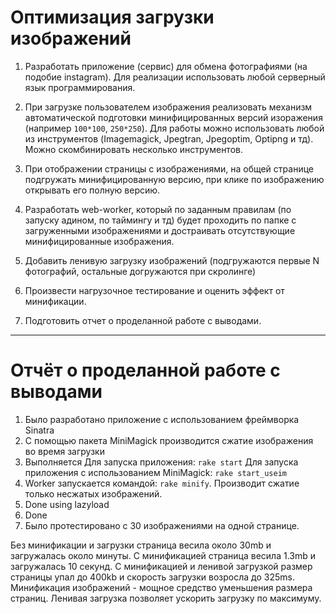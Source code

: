 # Оптимизация загрузки изображений #

1. Разработать приложение (сервис) для обмена фотографиями (на подобие instagram). Для реализации использовать любой серверный язык программирования.

2. При загрузке пользователем изображения реализовать механизм автоматической подготовки минифицированных версий изоражения (например `100*100`, `250*250`). Для работы можно использовать любой из инструментов (Imagemagick, Jpegtran, Jpegoptim, Optipng и тд). Можно скомбинировать несколько инструментов.

3. При отображении страницы с изображениями, на общей странице подгружать минифицированную версию, при клике по изображению открывать его полную версию.

4. Разработать web-worker, который по заданным правилам (по запуску адином, по таймингу и тд) будет проходить по папке с загруженными изображениями и достраивать отсутствующие минифицированные изображения.

5. Добавить ленивую загрузку изображений (подгружаются первые N фотографий, остальные догружаются при скролинге)

6. Произвести нагрузочное тестирование и оценить эффект от минификации.

7. Подготовить отчет о проделанной работе с выводами.


----

# Отчёт о проделанной работе с выводами

1. Было разработано приложение с использованием фреймворка Sinatra
2. С помощью пакета MiniMagick производится сжатие изображения во время загрузки
3. Выполняется
Для запуска приложения: `rake start`
Для запуска приложения с использованием MiniMagick: `rake start_useim`
4. Worker запускается командой: `rake minify`. Производит сжатие только несжатых изображений.
5. Done using lazyload
6. Done
7. Было протестировано с 30 изображениями на одной странице.

Без минификации и загрузки страница весила около 30mb и загружалась около минуты.
С минификацией страница весила 1.3mb и загружалась 10 секунд.
С минификацией и ленивой загрузкой размер страницы упал до 400kb и скорость загрузки возросла до 325ms.
Минификация изображений - мощное средство уменьшения размера страниц. Ленивая загрузка позволяет ускорить загрузку по максимуму.
